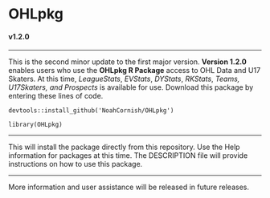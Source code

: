 # OHLpkg

#### v1.2.0

------------------------------------------------------------------------

This is the second minor update to the first major version. **Version 1.2.0** enables users who use the **OHLpkg R Package** access to OHL Data and U17 Skaters. At this time, *LeagueStats*, *EVStats*, *DYStats*, *RKStats*, *Teams, U17Skaters, and Prospects* is available for use. Download this package by entering these lines of code.

`devtools::install_github('NoahCornish/OHLpkg')`

`library(OHLpkg)`

------------------------------------------------------------------------

This will install the package directly from this repository. Use the Help information for packages at this time. The DESCRIPTION file will provide instructions on how to use this package.

------------------------------------------------------------------------

More information and user assistance will be released in future releases.
